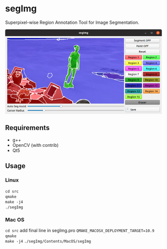 # segImg
Superpixel-wise Region Annotation Tool for Image Segmentation.

![png](https://github.com/kuboyoo/segImg/blob/master/assets/segImg.png)

## Requirements
* g++
* OpenCV (with contrib)
* Qt5

## Usage
### Linux
`cd src`  
`qmake`  
`make -j4`  
`./segImg`

### Mac OS
`cd src`
add final line in segImg.pro `QMAKE_MACOSX_DEPLOYMENT_TARGET=10.9`  
`qmake`  
`make -j4`
`./segImg/Contents/MacOS/segImg`
